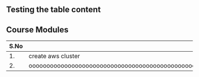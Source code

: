 ## Testing the table content

## Course Modules

| S.No | AWS Service Name |
| ---- | ---------------- |
| 1.   | create aws cluster |
| 2.   | oooooooooooooooooooooooooooooooooooooooooooooooooooooooooooooooooooooooooooooooooooooooooooooooooooooooooooooooooooooooooooooooo |
